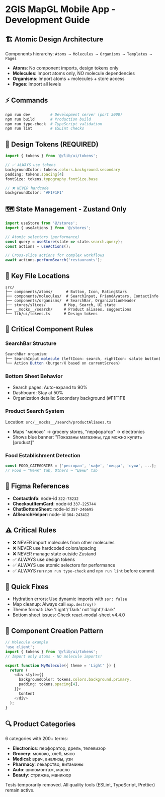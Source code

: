 # 2GIS MapGL Mobile App - Development Guide

## 🏗️ Atomic Design Architecture
Components hierarchy: `Atoms → Molecules → Organisms → Templates → Pages`
- **Atoms**: No component imports, design tokens only
- **Molecules**: Import atoms only, NO molecule dependencies 
- **Organisms**: Import atoms + molecules + store access
- **Pages**: Import all levels

## ⚡ Commands
```bash
npm run dev         # Development server (port 3000)
npm run build       # Production build  
npm run type-check  # TypeScript validation
npm run lint        # ESLint checks
```

## 🎨 Design Tokens (REQUIRED)
```typescript
import { tokens } from '@/lib/ui/tokens';

// ✅ ALWAYS use tokens
backgroundColor: tokens.colors.background.secondary
padding: tokens.spacing[4]
fontSize: tokens.typography.fontSize.base

// ❌ NEVER hardcode
backgroundColor: '#F1F1F1'
```

## 🗺️ State Management - Zustand Only
```typescript
import useStore from '@/stores';
import { useActions } from '@/stores';

// Atomic selectors (performance)
const query = useStore(state => state.search.query);
const actions = useActions();

// Cross-slice actions for complex workflows
await actions.performSearch('restaurants');
```

## 📁 Key File Locations
```
src/
├── components/atoms/      # Button, Icon, RatingStars
├── components/molecules/  # SearchInput, FriendAvatars, ContactInfo  
├── components/organisms/  # SearchBar, OrganizationHeader
├── stores/slices/        # Map, Search, UI state
├── __mocks__/search/     # Product aliases, suggestions
└── lib/ui/tokens.ts      # Design tokens
```

## 🎯 Critical Component Rules

### SearchBar Structure
```typescript
SearchBar organism:
├── SearchInput molecule (leftIcon: search, rightIcon: salute button)
└── Action Button (burger/X based on currentScreen)
```

### Bottom Sheet Behavior
- Search pages: Auto-expand to 90%
- Dashboard: Stay at 50%
- Organization details: Secondary background (#F1F1F1)

### Product Search System
Location: `src/__mocks__/search/productAliases.ts`
- Maps "молоко" → grocery stores, "перфоратор" → electronics
- Shows blue banner: "Показаны магазины, где можно купить [product]"

### Food Establishment Detection
```typescript
const FOOD_CATEGORIES = ['ресторан', 'кафе', 'пицца', 'суши', ...];
// Food → "Меню" tab, Others → "Цены" tab
```

## 🎨 Figma References
- **ContactInfo**: node-id `322-78232`
- **CheckoutItemCard**: node-id `337-225744` 
- **ChatBottomSheet**: node-id `357-246695`
- **AISearchHelper**: node-id `364-243412`

## ⚠️ Critical Rules
- ❌ NEVER import molecules from other molecules
- ❌ NEVER use hardcoded colors/spacing
- ❌ NEVER manage state outside Zustand
- ✅ ALWAYS use design tokens
- ✅ ALWAYS use atomic selectors for performance
- ✅ ALWAYS run `npm run type-check` and `npm run lint` before commit

## 🐛 Quick Fixes
- Hydration errors: Use dynamic imports with `ssr: false`
- Map cleanup: Always call `map.destroy()`
- Theme format: Use 'Light'/'Dark' not 'light'/'dark'
- Bottom sheet issues: Check react-modal-sheet v4.4.0

## 📝 Component Creation Pattern
```typescript
// Molecule example
'use client';
import { tokens } from '@/lib/ui/tokens';
// Import only atoms - NO molecule imports!

export function MyMolecule({ theme = 'Light' }) {
  return (
    <div style={{
      backgroundColor: tokens.colors.background.primary,
      padding: tokens.spacing[4],
    }}>
      Content
    </div>
  );
}
```

## 🔍 Product Categories
6 categories with 200+ terms:
- **Electronics**: перфоратор, дрель, телевизор
- **Grocery**: молоко, хлеб, мясо  
- **Medical**: врач, анализы, узи
- **Pharmacy**: лекарство, витамины
- **Auto**: шиномонтаж, масло
- **Beauty**: стрижка, маникюр

Tests temporarily removed. All quality tools (ESLint, TypeScript, Prettier) remain active.